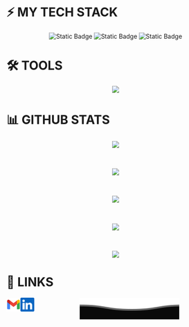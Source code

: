 <p align="center">
  <img src=" ">
</p>

# ⚡ MY TECH STACK
<p align="center">
  <img alt="Static Badge" src="https://img.shields.io/badge/HTML5-ff6d00?style=flat-square&logo=html5&logoColor=000000&labelColor=ff6d00&color=ff6d00">

  <img alt="Static Badge" src="https://img.shields.io/badge/CSS3-ff6d00?style=flat-square&logo=css3&logoColor=000000&labelColor=039be5&color=039be5">

  <img alt="Static Badge" src="https://img.shields.io/badge/JAVASCRIPT-ffd600?style=flat-square&logo=javascript&logoColor=000000&labelColor=ffd600&color=ffd600">

</p>




# 🛠 TOOLS


<p align="center">
  <a href="https://skillicons.dev">
    <img src="https://skillicons.dev/icons?i=vscode,,figma,ai,,eclipse,mysql,git,visualstudio=6" />
  </a>
</p>



# 📊 GITHUB STATS

<p align="center"><img align="center" src="https://komarev.com/ghpvc/?username=MuhammadAhsanQasim2&color=blue&style=for-the-badge"></p> </br>

<p align="center"><img align="center" src="https://github-readme-stats.vercel.app/api/top-langs/?username=MuhammadAhsanQasim21&langs_count=9&theme=transparent"></p> </br>

<p align="center"><img align="center" src="https://github-readme-stats.vercel.app/api?username=MuhammadAhsanQasim21&theme=transparent"></p> </br>

<p align="center"><img align="center" src="https://github-readme-streak-stats.herokuapp.com/?user=MuhammadAhsanQasim21&theme=transparent"></p> </br>

<p align="center"><img align="center" src="https://github-profile-summary-cards.vercel.app/api/cards/profile-details?username=MuhammadAhsanQasim21&theme=transparent"></p>


# 🔗 LINKS

<a href="mailto:ahsanqasim2@gmail.com">
    <img height="32" align="left" alt="Mail" src="/icons/gmail.png" />
</a>

<a href="www.linkedin.com/in/muhammad-ahsan-qasim-2287a0245">
    <img height="32" align="left" alt="LinkedIn" src="/icons/linkedin.png" />
</a>

<p align="center">
        <img src="/Bottom.svg" alt="Github Stats" />
</p>
